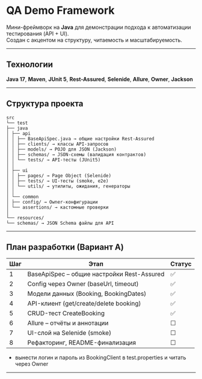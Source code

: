 # QA Demo Framework

Мини-фреймворк на **Java** для демонстрации подхода к автоматизации тестирования (API + UI).  
Создан с акцентом на структуру, читаемость и масштабируемость.

---

## Технологии
**Java 17**, **Maven**, **JUnit 5**, **Rest-Assured**, **Selenide**, **Allure**, **Owner**, **Jackson**

---

## Структура проекта
```
src
└── test
├── java
│ ├── api
│ │ ├── BaseApiSpec.java → общие настройки Rest-Assured
│ │ ├── clients/ → классы API-запросов
│ │ ├── models/ → POJO для JSON (Jackson)
│ │ ├── schemas/ → JSON-схемы (валидация контрактов)
│ │ └── tests/ → API-тесты (JUnit5)
│ │
│ ├── ui
│ │ ├── pages/ → Page Object (Selenide)
│ │ ├── tests/ → UI-тесты (smoke, e2e)
│ │ └── utils/ → утилиты, ожидания, генераторы
│ │
│ └── common
│ ├── config/ → Owner-конфигурации
│ └── assertions/ → кастомные проверки
│
└── resources/
└── schemas/ → JSON Schema файлы для API
```
---

## План разработки (Вариант A)

| Шаг | Этап | Статус |
|-----|------|--------|
| 1 | BaseApiSpec – общие настройки Rest-Assured | ✅ |
| 2 | Config через Owner (baseUrl, timeout) | ✅ |
| 3 | Модели данных (Booking, BookingDates) | ✅ |
| 4 | API-клиент (get/create/delete booking) | ✅ |
| 5 | CRUD-тест CreateBooking | ✅ |
| 6 | Allure – отчёты и аннотации | ☐ |
| 7 | UI-слой на Selenide (smoke) | ☐ |
| 8 | Рефакторинг, README-финализация | ☐ |
* вынести логин и пароль из BookingClient в test.properties и читать через Owner

---


